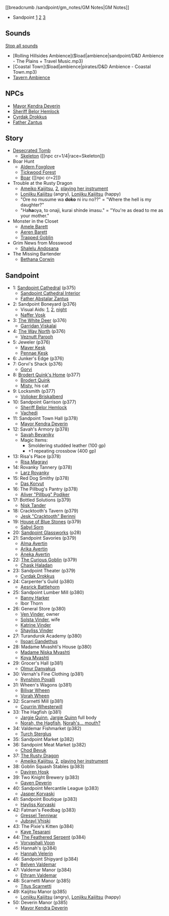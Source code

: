 [[breadcrumb /sandpoint/gm_notes/GM Notes|GM Notes]]

<script type="module">
    import {init_links, init_visual_aid} from "/static/js/common/visual_aid_backend.js";
    init_links();
    init_visual_aid();
</script>

* Sandpoint [1](^sandpoint/sandpoint1.jpg) [2](^sandpoint/sandpoint2.jpg) [3](^sandpoint/sandpoint3.jpg) 

## Sounds

[Stop all sounds]($stop|all|none)

* [Rolling Hillsides Ambience]($load|ambience|sandpoint/D&D Ambience - The Plains + Travel Music.mp3)
* [Coastal Town]($load|ambience|pirates/D&D Ambience - Coastal Town.mp3)
* [Tavern Ambience]($load|youtube|https://www.youtube.com/watch?v=rv3Nl-Od9YU)

## NPCs

* [Mayor Kendra Deverin](^sandpoint/kendra_deverin.jpg)
* [Sheriff Belor Hemlock](^sandpoint/sheriff_hemlock.jpg)
* [Cyrdak Drokkus](^sandpoint/cyrdak_drokkus.jpg)
* [Father Zantus](^sandpoint/father_zantus.jpg)

## Story

* [Desecrated Tomb](^sandpoint/desecrated_tomb.jpg)
  * [Skeleton](^dragon_heist/skeleton.jpeg) ([[npc cr=1/4|race=Skeleton]])
* Boar Hunt
  * [Aldern Foxglove](^sandpoint/aldern_foxglove.jpg)
  * [Tickwood Forest](^sandpoint/tickwood_forest.jpg)
  * [Boar](^sandpoint/boar.jpg) ([[npc cr=2]])
* Trouble at the Rusty Dragon
  * [Ameiko Kaijitsu](^sandpoint/ameiko_kaijitsu_1.png), [2](^sandpoint/ameiko_kaijitsu_3.jpg), [playing her instrument](^sandpoint/ameiko_kaijitsu_2.jpg)
  * [Lonjiku Kaijitsu](^sandpoint/lonjiku_kaijitsu_1.png) (angry), [Lonjiku Kaijitsu](^sandpoint/lonjiku_kaijitsu_2.jpg) (happy)
  * "Ore no musume wa **doko** ni iru no??" = "Where the hell is my daughter?"
  * "Ha**ha**oya, to onaji, kurai shinde imasu." = "You're as dead to me as your mother."
* Monster in the Closet
  * [Amele Barett](^sandpoint/amele_barett.jpg)
  * [Aeren Barett](^sandpoint/aeren_barett.jpg)
  * [Trapped Goblin](^sandpoint/trapped_goblin.png)
* Grim News from Mosswood
  * [Shalelu Andosana](^sandpoint/shalelu_andosana.jpg)
* The Missing Bartender
  * [Bethana Corwin](^sandpoint/bethana_corwin.jpeg)

## Sandpoint

* 1: [Sandpoint Cathedral](^sandpoint/sandpoint_cathedral.png) (p375)
  * [Sandpoint Cathedral Interior](^sandpoint/sandpoint_cathedral_interior.jpg)
  * [Father Abstalar Zantus](^sandpoint/father_zantus.jpg)
* 2: Sandpoint Boneyard (p376)
  * Visual Aids: [1](^sandpoint/sandpoint_boneyard_1.jpg), [2](^sandpoint/sandpoint_boneyard_2.jpg), [night](^sandpoint/sandpoint_boneyard_night.jpg)
  * [Naffer Vosk](^sandpoint/naffer_vosk.jpg)
* 3: [The White Deer](^sandpoint/white_deer_tavern.jpg) (p376)
  * [Garridan Viskalai](^sandpoint/garridan_viskalai.jpg)
* 4: [The Way North](^sandpoint/the_way_north.jpg) (p376)
  * [Veznutt Parooh](^sandpoint/veznutt_parooh.jpg)
* 5: Jeweler (p376)
  * [Maver Kesk](^sandpoint/maver_kesk.jpg)
  * [Pennae Kesk](^sandpoint/pennae_kesk.jpg)
* 6: Junker's Edge (p376)
* 7: Gorvi's Shack (p376)
  * [Gorvi](^sandpoint/gorvi.jpg)
* 8: [Brodert Quink's Home](^sandpoint/brodert_quinks_home.jpg) (p377)
  * [Brodert Quink](^sandpoint/brodert_quink.jpg)
  * [Misty](^sandpoint/misty.jpg), his cat
* 9: Locksmith (p377)
  * [Volioker Briskalberd](^sandpoint/volioker_briskalberd.jpg)
* 10: Sandpoint Garrison (p377)
  * [Sheriff Belor Hemlock](^sandpoint/sheriff_hemlock.jpg)
  * [Vachedi](^sandpoint/vachedi.jpg)
* 11: Sandpoint Town Hall (p378)
  * [Mayor Kendra Deverin](^sandpoint/kendra_deverin.jpg)
* 12: Savah's Armory (p378)
  * [Savah Bevaniky](^sandpoint/savah_bevaniky.jpg)
  * Magic Items:
      * Smoldering studded leather (100 gp)
      * +1 repeating crossbow (400 gp)
* 13: Risa's Place (p378)
  * [Risa Magravi](^sandpoint/risa_magravi.jpg)
* 14: Rovanky Tannery (p378)
  * [Larz Rovanky](^sandpoint/larz_rovanky.jpg)
* 15: Red Dog Smithy (p378)
  * [Das Korvut](^sandpoint/das_korvut.jpg)
* 16: The Pillbug's Pantry (p378)
  * [Aliver "Pillbug" Podiker](^sandpoint/aliver_podiker.png)
* 17: Bottled Solutions (p379)
  * [Nisk Tander](^sandpoint/nisk_tander.jpg)
* 18: Cracktooth's Tavern (p379)
  * [Jesk "Cracktooth" Berinni](^sandpoint/jesk_berinni.jpg)
* 19: [House of Blue Stones](^sandpoint/house_of_blue_stones_interior.jpg) (p379)
  * [Sabyl Sorn](^sandpoint/sabyl_sorn.jpg)
* 20: [Sandpoint Glassworks](^sandpoint/sandpoint_glassworks_interior.jpg) (p28)
* 21: Sandpoint Savories (p379)
  * [Alma Avertin](^sandpoint/alma_avertin.jpg)
  * [Arika Avertin](^sandpoint/arika_avertin.png)
  * [Aneka Avertin](^sandpoint/aneka_avertin.jpg)
* 22: [The Curious Goblin](^sandpoint/the_curious_goblin.jpg) (p379)
  * [Chask Haladan](^sandpoint/chask_haladan.jpg)
* 23: Sandpoint Theater (p379)
  * [Cyrdak Drokkus](^sandpoint/cyrdak_drokkus.jpg)
* 24: Carpenter's Guild (p380)
  * [Aesrick Battlehorn](^sandpoint/aesrick_battlehorn.jpg)
* 25: Sandpoint Lumber Mill (p380)
  * [Banny Harker](^sandpoint/banny_harker.jpg)
  * Ibor Thorn
* 26: General Store (p380)
  * [Ven Vinder](^sandpoint/ven_vinder.jpg), owner
  * [Solsta Vinder](^sandpoint/solsta_vinder.jpg), wife
  * [Katrine Vinder](^sandpoint/katrine_vinder.jpeg)
  * [Shayliss Vinder](^sandpoint/shayliss_vinder.jpg)
* 27: Turandurok Academy (p380)
  * [Ilsoari Gandethus](^sandpoint/ilsoari_gandethus.jpg)
* 28: Madame Mvashti's House (p380)
  * [Madame Niska Mvashti](^sandpoint/niska_mvashti.jpg)
  * [Koya Mvashti](^sandpoint/koya_mvashti.jpg)
* 29: Grocer's Hall (p381)
  * [Olmur Danvakus](^sandpoint/olmur_danvakus.jpg)
* 30: Vernah's Fine Clothing (p381)
  * [Rynshinn Povalli](^sandpoint/rynshinn_povalli.jpg)
* 31: Wheen's Wagons (p381)
  * [Bilivar Wheen](^sandpoint/bilivar_wheen.jpg)
  * [Vorah Wheen](^sandpoint/vorah_wheen.jpg)
* 32: Scarnetti Mill (p381)
  * [Courrin Whesterwill](^sandpoint/courrin_whesterwill.png)
* 33: The Hagfish (p381)
  * [Jargie Quinn](^sandpoint/jargie_quinn.jpg), [Jargie Quinn](^sandpoint/jargie_quinn_full_body.jpg) full body
  * [Norah, the Hagfish](^sandpoint/norah_the_hagfish.jpg), [Norah's... mouth?](^sandpoint/norahs_mouth.jpg)
* 34: Valdemar Fishmarket (p382)
  * [Turch Sterglus](^sandpoint/turch_sterglus.jpg)
* 35: Sandpoint Market (p382)
* 36: Sandpoint Meat Market (p382)
  * [Chod Bevuk](^sandpoint/chod_bevuk.jpg)
* 37: [The Rusty Dragon](^sandpoint/rusty_dragon_interior.jpg)
  * [Ameiko Kaijitsu](^sandpoint/ameiko_kaijitsu_1.png), [2](^sandpoint/ameiko_kaijitsu_3.jpg), [playing her instrument](^sandpoint/ameiko_kaijitsu_2.jpg)
* 38: Goblin Squash Stables (p383)
  * [Daviren Hosk](^sandpoint/daviren_hosk.jpg)
* 39: Two Knight Brewery (p383)
  * [Gaven Deverin](^sandpoint/gaven_deverin.jpg)
* 40: Sandpoint Mercantile League (p383)
  * [Jasper Korvaski](^sandpoint/jasper_korvaski.jpg)
* 41: Sandpoint Boutique (p383)
  * [Hayliss Korvaski](^sandpoint/hayliss_korvaski.jpg)
* 42: Fatman's Feedbag (p383)
  * [Gressel Tenniwar](^sandpoint/gressel_tenniwar.jpg)
  * [Jubrayl Vhiski](^sandpoint/jubrayl_vhiski.png)
* 43: The Pixie's Kitten (p384)
  * [Kaye Tesarani](^sandpoint/kaye_tesarani.png)
* 44: [The Feathered Serpent](^sandpoint/feathered_serpent.jpg) (p384)
  * [Vorvashali Voon](^sandpoint/vorvashali_voon.jpg)
* 45: Hannah's (p384)
  * [Hannah Velerin](^sandpoint/hannah_velerin.jpg)
* 46: Sandpoint Shipyard (p384)
  * [Belven Valdemar](^sandpoint/belven_valdemar.jpg)
* 47: Valdemar Manor (p384)
  * [Ethram Valdemar](^sandpoint/ethram_valdemar.jpg)
* 48: Scarnetti Manor (p385)
  * [Titus Scarnetti](^sandpoint/titus_scarnetti.jpg)
* 49: Kaijitsu Manor (p385)
  * [Lonjiku Kaijitsu](^sandpoint/lonjiku_kaijitsu_1.png) (angry), [Lonjiku Kaijitsu](^sandpoint/lonjiku_kaijitsu_2.jpg) (happy)
* 50: Deverin Manor (p385)
  * [Mayor Kendra Deverin](^sandpoint/kendra_deverin.jpg)
